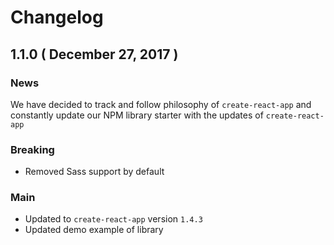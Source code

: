 # Changelog

## 1.1.0 ( December 27, 2017 )

### News

We have decided to track and follow philosophy of `create-react-app` and constantly update our NPM library starter with the updates of `create-react-app` 

### Breaking

- Removed Sass support by default

### Main

- Updated to `create-react-app` version `1.4.3`
- Updated demo example of library 
